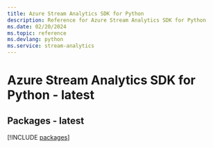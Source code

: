 ```yaml
---
title: Azure Stream Analytics SDK for Python
description: Reference for Azure Stream Analytics SDK for Python
ms.date: 02/20/2024
ms.topic: reference
ms.devlang: python
ms.service: stream-analytics
---
```

# Azure Stream Analytics SDK for Python - latest
## Packages - latest
[!INCLUDE [packages](stream-analytics-index.md)]